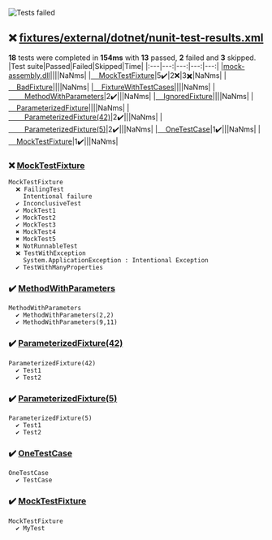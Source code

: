 ![Tests failed](https://img.shields.io/badge/tests-13%20passed%2C%202%20failed%2C%203%20skipped-critical)
## ❌ <a id="user-content-r0" href="#r0">fixtures/external/dotnet/nunit-test-results.xml</a>
**18** tests were completed in **154ms** with **13** passed, **2** failed and **3** skipped.
|Test suite|Passed|Failed|Skipped|Time|
|:---|---:|---:|---:|---:|
|[mock-assembly.dll](#r0s0)||||NaNms|
|[&nbsp;&nbsp;&nbsp;&nbsp;MockTestFixture](#r0s1)|5✔️|2❌|3✖️|NaNms|
|[&nbsp;&nbsp;&nbsp;&nbsp;BadFixture](#r0s2)||||NaNms|
|[&nbsp;&nbsp;&nbsp;&nbsp;FixtureWithTestCases](#r0s3)||||NaNms|
|[&nbsp;&nbsp;&nbsp;&nbsp;&nbsp;&nbsp;&nbsp;&nbsp;MethodWithParameters](#r0s4)|2✔️|||NaNms|
|[&nbsp;&nbsp;&nbsp;&nbsp;IgnoredFixture](#r0s5)||||NaNms|
|[&nbsp;&nbsp;&nbsp;&nbsp;ParameterizedFixture](#r0s6)||||NaNms|
|[&nbsp;&nbsp;&nbsp;&nbsp;&nbsp;&nbsp;&nbsp;&nbsp;ParameterizedFixture(42)](#r0s7)|2✔️|||NaNms|
|[&nbsp;&nbsp;&nbsp;&nbsp;&nbsp;&nbsp;&nbsp;&nbsp;ParameterizedFixture(5)](#r0s8)|2✔️|||NaNms|
|[&nbsp;&nbsp;&nbsp;&nbsp;OneTestCase](#r0s9)|1✔️|||NaNms|
|[&nbsp;&nbsp;&nbsp;&nbsp;MockTestFixture](#r0s10)|1✔️|||NaNms|
### ❌ <a id="user-content-r0s1" href="#r0s1">MockTestFixture</a>
```
MockTestFixture
  ❌ FailingTest
	Intentional failure
  ✔️ InconclusiveTest
  ✔️ MockTest1
  ✔️ MockTest2
  ✔️ MockTest3
  ✖️ MockTest4
  ✖️ MockTest5
  ✖️ NotRunnableTest
  ❌ TestWithException
	System.ApplicationException : Intentional Exception
  ✔️ TestWithManyProperties
```
### ✔️ <a id="user-content-r0s4" href="#r0s4">MethodWithParameters</a>
```
MethodWithParameters
  ✔️ MethodWithParameters(2,2)
  ✔️ MethodWithParameters(9,11)
```
### ✔️ <a id="user-content-r0s7" href="#r0s7">ParameterizedFixture(42)</a>
```
ParameterizedFixture(42)
  ✔️ Test1
  ✔️ Test2
```
### ✔️ <a id="user-content-r0s8" href="#r0s8">ParameterizedFixture(5)</a>
```
ParameterizedFixture(5)
  ✔️ Test1
  ✔️ Test2
```
### ✔️ <a id="user-content-r0s9" href="#r0s9">OneTestCase</a>
```
OneTestCase
  ✔️ TestCase
```
### ✔️ <a id="user-content-r0s10" href="#r0s10">MockTestFixture</a>
```
MockTestFixture
  ✔️ MyTest
```